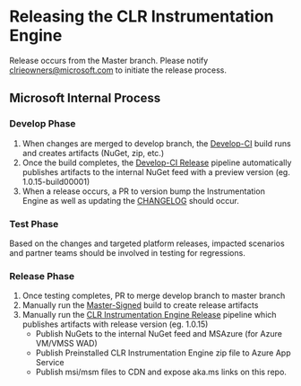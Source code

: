 # Releasing the CLR Instrumentation Engine

Release occurs from the Master branch. Please notify clrieowners@microsoft.com to initiate the release process.

## Microsoft Internal Process

### Develop Phase
1.	When changes are merged to develop branch, the [Develop-CI](https://devdiv.visualstudio.com/DevDiv/_build/index?context=allDefinitions&path=%5CClrInstrumentationEngine%5CGitHub&definitionId=10093&_a=completed) build runs and creates artifacts (NuGet, zip, etc.)
2.	Once the build completes, the [Develop-CI Release](https://devdiv.visualstudio.com/DevDiv/_releases2?view=all&definitionId=1116) pipeline automatically publishes artifacts to the internal NuGet feed with a preview version (eg. 1.0.15-build00001)
3.	When a release occurs, a PR to version bump the Instrumentation Engine as well as updating the [CHANGELOG](../CHANGELOG.md) should occur.

### Test Phase
Based on the changes and targeted platform releases, impacted scenarios and partner teams should be involved in testing for regressions.

### Release Phase
1.	Once testing completes, PR to merge develop branch to master branch
2.	Manually run the [Master-Signed](https://devdiv.visualstudio.com/DevDiv/_build/index?context=allDefinitions&path=%5CClrInstrumentationEngine%5CGitHub&definitionId=10055&_a=completed) build to create release artifacts
3.	Manually run the [CLR Instrumentation Engine Release](https://devdiv.visualstudio.com/DevDiv/_releases2?view=all&definitionId=901) pipeline which publishes artifacts with release version (eg. 1.0.15)
	+	Publish NuGets to the internal NuGet feed and MSAzure (for Azure VM/VMSS WAD)
	+	Publish Preinstalled CLR Instrumentation Engine zip file to Azure App Service
	+	Publish msi/msm files to CDN and expose aka.ms links on this repo.